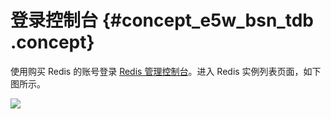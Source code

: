 # 登录控制台 {#concept_e5w_bsn_tdb .concept}

使用购买 Redis 的账号登录 [Redis 管理控制台](https://kvstore.console.aliyun.com/)。进入 Redis 实例列表页面，如下图所示。

![](http://static-aliyun-doc.oss-cn-hangzhou.aliyuncs.com/assets/img/3133/1173_zh-CN.png)

